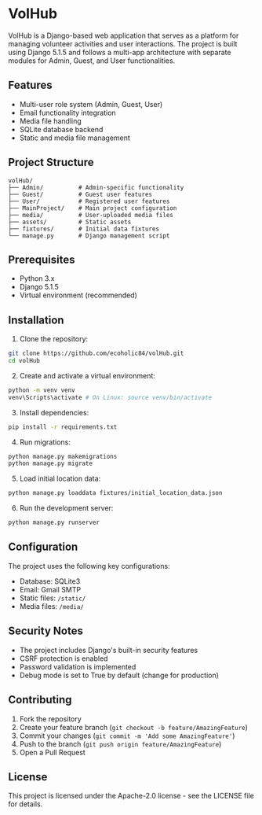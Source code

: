 # VolHub

VolHub is a Django-based web application that serves as a platform for managing volunteer activities and user interactions. The project is built using Django 5.1.5 and follows a multi-app architecture with separate modules for Admin, Guest, and User functionalities.

## Features

- Multi-user role system (Admin, Guest, User)
- Email functionality integration
- Media file handling
- SQLite database backend
- Static and media file management

## Project Structure

```
volHub/
├── Admin/          # Admin-specific functionality
├── Guest/          # Guest user features
├── User/           # Registered user features
├── MainProject/    # Main project configuration
├── media/          # User-uploaded media files
├── assets/         # Static assets
├── fixtures/       # Initial data fixtures
└── manage.py       # Django management script
```

## Prerequisites

- Python 3.x
- Django 5.1.5
- Virtual environment (recommended)

## Installation

1. Clone the repository:
```bash
git clone https://github.com/ecoholic84/volHub.git
cd volHub
```

2. Create and activate a virtual environment:
```bash
python -m venv venv
venv\Scripts\activate # On Linux: source venv/bin/activate
``` 

3. Install dependencies:
```bash
pip install -r requirements.txt
```

4. Run migrations:
```bash
python manage.py makemigrations
python manage.py migrate
```

5. Load initial location data:
```bash
python manage.py loaddata fixtures/initial_location_data.json
```

6. Run the development server:
```bash
python manage.py runserver
```

## Configuration

The project uses the following key configurations:

- Database: SQLite3
- Email: Gmail SMTP
- Static files: `/static/`
- Media files: `/media/`

## Security Notes

- The project includes Django's built-in security features
- CSRF protection is enabled
- Password validation is implemented
- Debug mode is set to True by default (change for production)

## Contributing

1. Fork the repository
2. Create your feature branch (`git checkout -b feature/AmazingFeature`)
3. Commit your changes (`git commit -m 'Add some AmazingFeature'`)
4. Push to the branch (`git push origin feature/AmazingFeature`)
5. Open a Pull Request

## License

This project is licensed under the Apache-2.0 license - see the LICENSE file for details.
